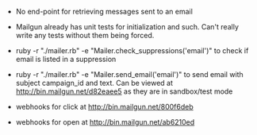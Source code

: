 - No end-point for retrieving messages sent to an email
- Mailgun already has unit tests for initialization and such. Can't really write any tests without them being forced.

- ruby -r "./mailer.rb" -e "Mailer.check_suppressions('email')" to check if email is listed in a suppression
- ruby -r "./mailer.rb" -e "Mailer.send_email('email')" to send email with subject campaign_id and text. Can be viewed at http://bin.mailgun.net/d82eaee5 as they are in sandbox/test mode
- webhooks for click at http://bin.mailgun.net/800f6deb
- webhooks for open at http://bin.mailgun.net/ab6210ed